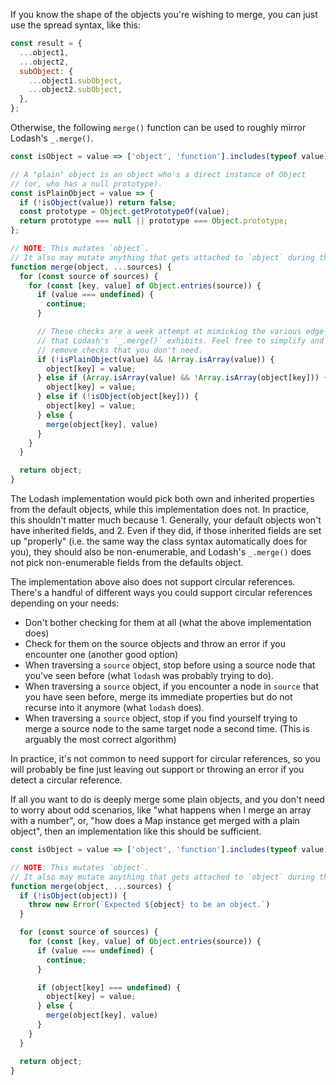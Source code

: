 If you know the shape of the objects you're wishing to merge, you can just use the spread syntax, like this:

```javascript
const result = {
  ...object1,
  ...object2,
  subObject: {
    ...object1.subObject,
    ...object2.subObject,
  },
};
```

Otherwise, the following `merge()` function can be used to roughly mirror Lodash's `_.merge()`.

```javascript
const isObject = value => ['object', 'function'].includes(typeof value) && value !== null;

// A "plain" object is an object who's a direct instance of Object
// (or, who has a null prototype).
const isPlainObject = value => {
  if (!isObject(value)) return false;
  const prototype = Object.getPrototypeOf(value);
  return prototype === null || prototype === Object.prototype;
};

// NOTE: This mutates `object`.
// It also may mutate anything that gets attached to `object` during the merge.
function merge(object, ...sources) {
  for (const source of sources) {
    for (const [key, value] of Object.entries(source)) {
      if (value === undefined) {
        continue;
      }

      // These checks are a week attempt at mimicking the various edge-case behaviors
      // that Lodash's `_.merge()` exhibits. Feel free to simplify and
      // remove checks that you don't need.
      if (!isPlainObject(value) && !Array.isArray(value)) {
        object[key] = value;
      } else if (Array.isArray(value) && !Array.isArray(object[key])) {
        object[key] = value;
      } else if (!isObject(object[key])) {
        object[key] = value;
      } else {
        merge(object[key], value)
      }
    }
  }

  return object;
}
```

The Lodash implementation would pick both own and inherited properties from the default objects, while this implementation does not. In practice, this shouldn't matter much because 1. Generally, your default objects won't have inherited fields, and 2. Even if they did, if those inherited fields are set up "properly" (i.e. the same way the class syntax automatically does for you), they should also be non-enumerable, and Lodash's `_.merge()` does not pick non-enumerable fields from the defaults object.

The implementation above also does not support circular references. There's a handful of different ways you could support circular references depending on your needs:
* Don't bother checking for them at all (what the above implementation does)
* Check for them on the source objects and throw an error if you encounter one (another good option)
* When traversing a `source` object, stop before using a source node that you've seen before (what `lodash` was probably trying to do).
* When traversing a `source` object, if you encounter a node in `source` that you have seen before, merge its immediate properties but do not recurse into it anymore (what `lodash` does).
* When traversing a `source` object, stop if you find yourself trying to merge a source node to the same target node a second time. (This is arguably the most correct algorithm)

In practice, it's not common to need support for circular references, so you will probably be fine just leaving out support or throwing an error if you detect a circular reference.

If all you want to do is deeply merge some plain objects, and you don't need to worry about odd scenarios, like "what happens when I merge an array with a number", or, "how does a Map instance get merged with a plain object", then an implementation like this should be sufficient.

```javascript
const isObject = value => ['object', 'function'].includes(typeof value) && value !== null;

// NOTE: This mutates `object`.
// It also may mutate anything that gets attached to `object` during the merge.
function merge(object, ...sources) {
  if (!isObject(object)) {
    throw new Error(`Expected ${object} to be an object.`)
  }

  for (const source of sources) {
    for (const [key, value] of Object.entries(source)) {
      if (value === undefined) {
        continue;
      }

      if (object[key] === undefined) {
        object[key] = value;
      } else {
        merge(object[key], value)
      }
    }
  }

  return object;
}
```
